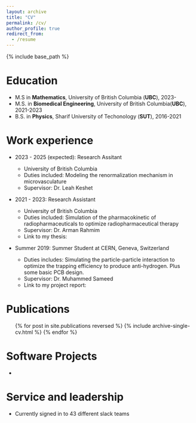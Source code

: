 ```yaml
---
layout: archive
title: "CV"
permalink: /cv/
author_profile: true
redirect_from:
  - /resume
---
```


{% include base_path %}



Education
======
* M.S  in **Mathematics**, University of British Columbia (**UBC**), 2023-
* M.S. in **Biomedical Engineering**, University of British Columbia(**UBC**), 2021-2023
* B.S. in **Physics**, Sharif University of Techonology (**SUT**), 2016-2021

Work experience
======

* 2023 - 2025 (expected): Research Assitant
  * University of British Columbia
  * Duties included: Modeling the renormalization mechanism in microvasculature
  * Supervisor: Dr. Leah Keshet


* 2021 - 2023: Research Assistant
  * University of British Columbia
  * Duties included: Simulation of the pharmacokinetic of radiopharmaceuticals to optimize radiopharmaceutical therapy
  * Supervisor: Dr. Arman Rahmim
  * Link to my thesis: 


* Summer 2019: Summer Student at CERN, Geneva, Switzerland
  * Duties includes: Simulating the particle-particle interaction to optimize the trapping efficiency to produce anti-hydrogen. Plus some basic PCB design.
  * Supervisor: Dr. Muhammed Sameed
  * Link to my project report: 


  
<!-- Programming Languages
======
* Programming
* Skill 2
  * Sub-skill 2.1
  * Sub-skill 2.2
  * Sub-skill 2.3
* Skill 3 -->

Publications
======
  <ul>{% for post in site.publications reversed %}
    {% include archive-single-cv.html %}
  {% endfor %}</ul>


Software Projects
======
* 
  
<!-- Talks
======
  <ul>{% for post in site.talks reversed %}
    {% include archive-single-talk-cv.html  %}
  {% endfor %}</ul> -->
  
<!-- Teaching
======
  <ul>{% for post in site.teaching reversed %}
    {% include archive-single-cv.html %}
  {% endfor %}</ul>
   -->
Service and leadership
======
* Currently signed in to 43 different slack teams
